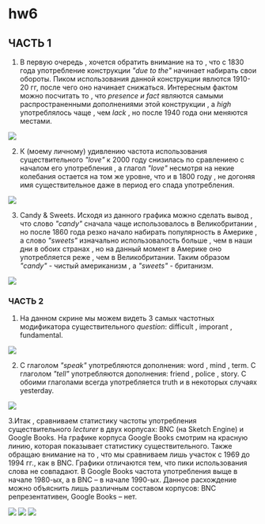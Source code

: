 # hw6
## ЧАСТЬ 1
1. В первую очередь , хочется обратить внимание на то , что с 1830 года употребление конструкции _"due to the"_ начинает набирать свои обороты. Пиком использования данной конструкции явлются 1910-20 гг, после чего оно начинает снижаться. Интересным фактом можно посчитать то  , что _presence и fact_ являются самыми распространенными дополнениями этой конструкции , а _high_ употреблялось чаще , чем _lack_ , но после 1940 года они меняются местами.

![](https://pp.userapi.com/c846419/v846419370/22cea/NZS1zfY7Lig.jpg)

2. К (моему личному) удивлению частота использования существительного _"love"_ к 2000 году снизилась по сравлениею с началом его употребления , а глагол _"love"_ несмотря на некие колебания остается на том же уровне, что и в 1800 году , не догоняя имя существительное даже в период его спада употребления.

![](https://pp.userapi.com/c846419/v846419370/22ce1/RkNlkPgl9Po.jpg)

3. Candy & Sweets. Исходя из данного графика можно сделать вывод , что слово _"candy"_ сначала чаще использовалось в Великобритании , но после 1860 года резко начало набирать популярность в Америке , а слово _"sweets"_ изначально использовалость больше , чем в наши дни в обоих странах , но на данный момент в Америке оно употребляется реже , чем в Великобритании. Таким образом _"candy"_ - чистый американизм , а _"sweets"_ - британизм.

![](https://pp.userapi.com/c846419/v846419124/22798/J4VMGR28XHw.jpg)
### ЧАСТЬ 2
1. На данном скрине мы можем видеть 3 самых частотных модификатора существительного _question_: difficult , imporant , fundamental.

![](https://pp.userapi.com/c846419/v846419370/22d13/kzkWN3F_4FM.jpg)

2. С глаголом _"speak"_ употребляются дополнения: word , mind , term. С глаголом _"tell"_ употребляются дополнения: friend , police , story. С обоими глаголами всегда употребляется truth и в некоторых случаях yesterday.

![](https://pp.userapi.com/c846419/v846419370/22d1a/KK1tlrQWmXs.jpg)

3.Итак , сравниваем статистику частоты употребления существительного _lecturer_ в двух корпусах: BNC (на Sketch Engine) и Google Books. На графике корпуса Google Books смотрим на красную линию, которая показывает статистику существительного. Также обращаю внимание на то , что мы сравниваем лишь участок с 1969 до 1994 гг., как в BNC. Графики отличаются тем, что пики использования слова не совпадают. В Google Books частота употребления выще в начале 1980-ых, а в BNC – в начале 1990-ых. Данное расхождение можно объяснить лишь различным составом корпусов: BNC репрезентативен, Google Books – нет.

![](https://pp.userapi.com/c846419/v846419370/22d47/y1Ra9-5zqT0.jpg)
![](https://pp.userapi.com/c846419/v846419370/22d2a/vM_zdvo0Iy0.jpg)
![](https://pp.userapi.com/c846419/v846419370/22d33/NlGqwihQXk0.jpg)
